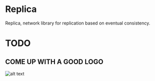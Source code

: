# Replica
Replica, network library for replication based on eventual consistency.

# TODO
## COME UP WITH A GOOD LOGO 

![alt text](https://cdn.discordapp.com/emojis/775540886569353216.gif?v=1)
